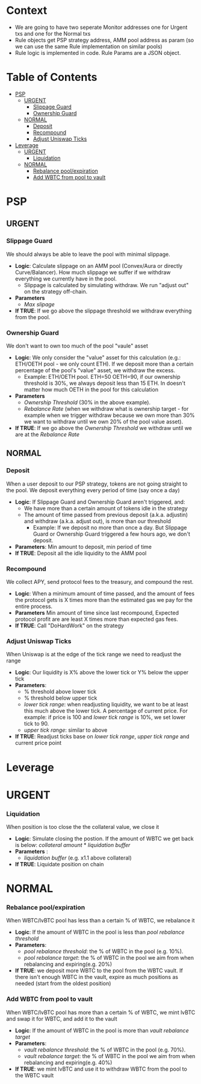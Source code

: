 # Context

- We are going to have two seperate Monitor addresses one for Urgent txs and one for the Normal txs
- Rule objects get PSP strategy address, AMM pool address as param (so we can use the same Rule implementation on similar pools) 
- Rule logic is implemented in code. Rule Params are a JSON object.

# Table of Contents
- [PSP](#psp)
  - [URGENT](#urgent)
    - [Slippage Guard](#slippage-guard)
    - [Ownership Guard](#ownership-guard)
  - [NORMAL](#normal)
    - [Deposit](#deposit)
    - [Recompound](#recompound)
    - [Adjust Uniswap Ticks](#adjust-uniswap-ticks)
- [Leverage](#leverage)
  - [URGENT](#urgent-1)
    - [Liquidation](#liquidation)
  - [NORMAL](#normal-1)
    - [Rebalance pool/expiration](#rebalance-poolexpiration)
    - [Add WBTC from pool to vault](#add-wbtc-from-pool-to-vault)

# PSP

## URGENT
### Slippage Guard
We should always be able to leave the pool with minimal slippage.
- **Logic**: Calculate slippage on an AMM pool (Convex/Aura or directly Curve/Balancer). How much slippage we suffer if we withdraw everything we currently have in the pool. 
    - Slippage is calculated by simulating withdraw. We run "adjust out" on the strategy off-chain.
- **Parameters** 
    - _Max slipage_
- **If TRUE**: If we go above the slippage threshold we withdraw everything from the pool.

### Ownership Guard
We don't want to own too much of the pool "vaule" asset
- **Logic**: We only consider the "value" asset for this calculation (e.g.: ETH/OETH pool - we only count ETH). If we deposit more than a certain percentage of the pool's "value" asset, we withdraw the excess. 
    - Example: ETH/OETH pool. ETH=50 OETH=90, if our ownership threshold is 30%, we always deposit less than 15 ETH. In doesn't matter how much OETH in the pool for this calculation
- **Parameters** 
    - _Ownership Threshold_ (30% in the above example). 
    - _Rebalance Rate_ (when we withdraw what is ownership target - for example when we trigger withdraw because we own more than 30% we want to withdraw until we own 20% of the pool value asset).
- **If TRUE**: If we go above the _Ownership Threshold_ we withdraw until we are at the _Rebalance Rate_

## NORMAL
### Deposit
When a user deposit to our PSP strategy, tokens are not going straight to the pool. We deposit everything every period of time (say once a day)
- **Logic**: If Slippage Guard and Ownership Guard aren't triggered, and:
    - We have more than a certain amount of tokens idle in the strategy
    - The amount of time passed from previous deposit (a.k.a. adjustin) and withdraw (a.k.a. adjust out), is more than our threshold
        - Example: If we deposit no more than once a day. But Slippage Guard or Ownership Guard triggered a few hours ago, we don't deposit.
- **Parameters**: Min amount to deposit, min period of time
- **If TRUE**: Deposit all the idle liquidity to the AMM pool

### Recompound
We collect APY, send protocol fees to the treasury, and compound the rest.
- **Logic**: When a minimum amount of time passed, and the amount of fees the protocol gets is X times more than the estimated gas we pay for the entire process.
- **Parameters** Min amount of time since last recompound, Expected protocol profit are are least X times more than expected gas fees.
- **If TRUE**: Call "DoHardWork" on the strategy

### Adjust Uniswap Ticks
When Uniswap is at the edge of the tick range we need to readjust the range
- **Logic**: Our liquidity is X% above the lower tick or Y% below the upper tick
- **Parameters**: 
    - % threshold above lower tick
    - % threshold below upper tick
    - _lower tick range_: when readjusting liquidity, we want to be at least this much above the lower tick. A percentage of current price. For example: if price is 100 and _lower tick range_ is 10%, we set lower tick to 90.
    - _upper tick range_: similar to above
- **If TRUE**: Readjust ticks base on _lower tick range_, _upper tick range_ and current price point


# Leverage

# URGENT
### Liquidation
When position is too close the the collateral value, we close it
- **Logic**: Simulate closing the postion. If the amount of WBTC we get back is below: _collateral amount_ * _liquidation buffer_
- **Parameters** : 
    - _liquidation buffer_ (e.g. x1.1 above collateral)
- **If TRUE**: Liquidate position on chain

# NORMAL
### Rebalance pool/expiration
When WBTC/lvBTC pool has less than a certain % of WBTC, we rebalance it
- **Logic**: If the amount of WBTC in the pool is less than _pool rebalance threshold_ 
- **Parameters**: 
    - _pool rebalance threshold_: the % of WBTC in the pool (e.g. 10%). 
    - _pool rebalance target_: the % of WBTC in the pool we aim from when rebalancing and expiring(e.g. 20%)
- **If TRUE**: we deposit more WBTC to the pool from the WBTC vault. If there isn't enough WBTC in the vault, expire as much positions as needed (start from the oldest position)

### Add WBTC from pool to vault
When WBTC/lvBTC pool has more than a certain % of WBTC, we mint lvBTC and swap it for WBTC, and add it to the vault
- **Logic**: If the amount of WBTC in the pool is more than _vault rebalance target_ 
- **Parameters**: 
    - _vault rebalance threshold_: the % of WBTC in the pool (e.g. 70%). 
    - _vault rebalance target_: the % of WBTC in the pool we aim from when rebalancing and expiring(e.g. 40%)
- **If TRUE**: we mint lvBTC and use it to withdraw WBTC from the pool to the WBTC vault